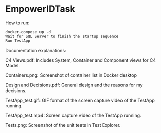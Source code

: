 # EmpowerIDTask

How to run:
```
docker-compose up -d
Wait for SQL Server to finish the startup sequence
Run TestApp
```

Documentation explanations:

C4 Views.pdf: Includes System, Container and Component views for C4 Model.

Containers.png: Screenshot of container list in Docker desktop

Design and Decisions.pdf: General design and the reasons for my decisions.

TestApp_test.gif: GIF format of the screen capture video of the TestApp running.

TestApp_test.mp4: Screen capture video of the TestApp running.

Tests.png: Screenshot of the unit tests in Test Explorer.
